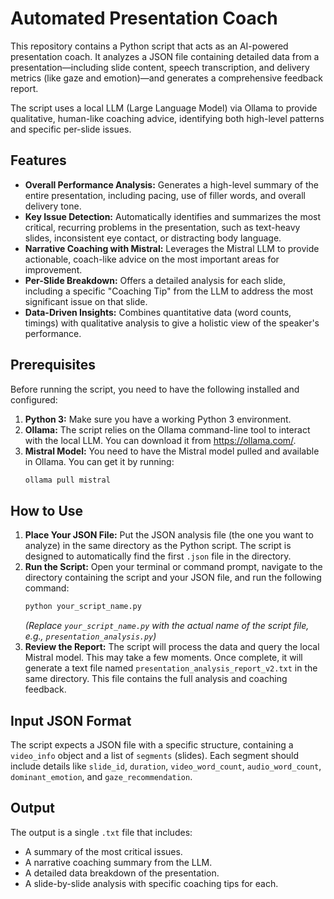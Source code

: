 # Automated Presentation Coach

This repository contains a Python script that acts as an AI-powered presentation coach. It analyzes a JSON file containing detailed data from a presentation—including slide content, speech transcription, and delivery metrics (like gaze and emotion)—and generates a comprehensive feedback report.

The script uses a local LLM (Large Language Model) via Ollama to provide qualitative, human-like coaching advice, identifying both high-level patterns and specific per-slide issues.

## Features

* **Overall Performance Analysis:** Generates a high-level summary of the entire presentation, including pacing, use of filler words, and overall delivery tone.
* **Key Issue Detection:** Automatically identifies and summarizes the most critical, recurring problems in the presentation, such as text-heavy slides, inconsistent eye contact, or distracting body language.
* **Narrative Coaching with Mistral:** Leverages the Mistral LLM to provide actionable, coach-like advice on the most important areas for improvement.
* **Per-Slide Breakdown:** Offers a detailed analysis for each slide, including a specific "Coaching Tip" from the LLM to address the most significant issue on that slide.
* **Data-Driven Insights:** Combines quantitative data (word counts, timings) with qualitative analysis to give a holistic view of the speaker's performance.

## Prerequisites

Before running the script, you need to have the following installed and configured:

1.  **Python 3:** Make sure you have a working Python 3 environment.
2.  **Ollama:** The script relies on the Ollama command-line tool to interact with the local LLM. You can download it from <https://ollama.com/>.
3.  **Mistral Model:** You need to have the Mistral model pulled and available in Ollama. You can get it by running:
    ```bash
    ollama pull mistral
    ```

## How to Use

1.  **Place Your JSON File:** Put the JSON analysis file (the one you want to analyze) in the same directory as the Python script. The script is designed to automatically find the first `.json` file in the directory.
2.  **Run the Script:** Open your terminal or command prompt, navigate to the directory containing the script and your JSON file, and run the following command:
    ```bash
    python your_script_name.py
    ```
    *(Replace `your_script_name.py` with the actual name of the script file, e.g., `presentation_analysis.py`)*
3.  **Review the Report:** The script will process the data and query the local Mistral model. This may take a few moments. Once complete, it will generate a text file named `presentation_analysis_report_v2.txt` in the same directory. This file contains the full analysis and coaching feedback.

## Input JSON Format

The script expects a JSON file with a specific structure, containing a `video_info` object and a list of `segments` (slides). Each segment should include details like `slide_id`, `duration`, `video_word_count`, `audio_word_count`, `dominant_emotion`, and `gaze_recommendation`.

## Output

The output is a single `.txt` file that includes:

* A summary of the most critical issues.
* A narrative coaching summary from the LLM.
* A detailed data breakdown of the presentation.
* A slide-by-slide analysis with specific coaching tips for each.
